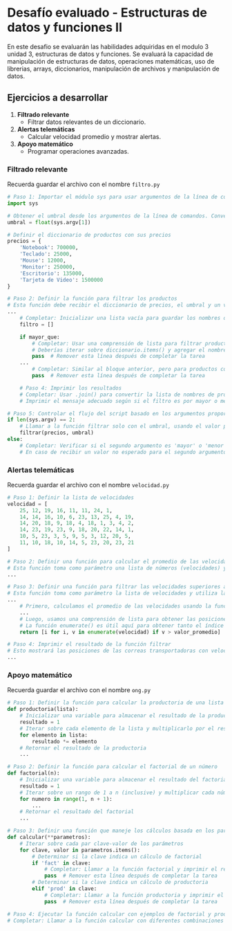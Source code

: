 # Desafío evaluado - Estructuras de datos y funciones II

En este desafio se evaluarán las habilidades adquiridas en el modulo 3 unidad 3, estructuras de datos y funciones. Se evaluará la capacidad de manipulación de estructuras de datos, operaciones matemáticas, uso de librerias, arrays, diccionarios, manipulación de archivos y manipulación de datos.

## Ejercicios a desarrollar

1. **Filtrado relevante**
   - Filtrar datos relevantes de un diccionario.
2. **Alertas telemáticas**
   - Calcular velocidad promedio y mostrar alertas.
3. **Apoyo matemático**
   - Programar operaciones avanzadas.

### Filtrado relevante

Recuerda guardar el archivo con el nombre `filtro.py`

```python
# Paso 1: Importar el módulo sys para usar argumentos de la línea de comandos
import sys

# Obtener el umbral desde los argumentos de la línea de comandos. Convertirlo a float para manejar números con decimales.
umbral = float(sys.argv[1])

# Definir el diccionario de productos con sus precios
precios = {
    'Notebook': 700000,
    'Teclado': 25000,
    'Mouse': 12000,
    'Monitor': 250000,
    'Escritorio': 135000,
    'Tarjeta de Video': 1500000
}

# Paso 2: Definir la función para filtrar los productos
# Esta función debe recibir el diccionario de precios, el umbral y un valor por defecto que indica si filtrar por mayor o menor
...
    # Completar: Inicializar una lista vacía para guardar los nombres de los productos filtrados
    filtro = []

    if mayor_que:
        # Completar: Usar una comprensión de lista para filtrar productos cuyo precio sea mayor que el umbral
        # Deberías iterar sobre diccionario.items() y agregar el nombre del producto a la lista si cumple la condición
        pass  # Remover esta línea después de completar la tarea
    ...
        # Completar: Similar al bloque anterior, pero para productos con precio menor que el umbral
        pass  # Remover esta línea después de completar la tarea

    # Paso 4: Imprimir los resultados
    # Completar: Usar .join() para convertir la lista de nombres de productos en una cadena de texto formateada
    # Imprimir el mensaje adecuado según si el filtro es por mayor o menor que el umbral

# Paso 5: Controlar el flujo del script basado en los argumentos proporcionados
if len(sys.argv) == 2:
    # Llamar a la función filtrar solo con el umbral, usando el valor por defecto para 'mayor_que'
    filtrar(precios, umbral)
else:
    # Completar: Verificar si el segundo argumento es 'mayor' o 'menor' y llamar a la función filtrar con el valor adecuado para 'mayor_que'
    # En caso de recibir un valor no esperado para el segundo argumento, imprimir un mensaje de error.

```

### Alertas telemáticas

Recuerda guardar el archivo con el nombre `velocidad.py`

```python
# Paso 1: Definir la lista de velocidades
velocidad = [
    25, 12, 19, 16, 11, 11, 24, 1,
    14, 14, 16, 10, 6, 23, 13, 25, 4, 19,
    14, 20, 18, 9, 18, 4, 18, 1, 3, 4, 2,
    14, 23, 19, 23, 9, 18, 20, 22, 14, 1,
    10, 5, 23, 3, 5, 9, 5, 3, 12, 20, 5,
    11, 10, 18, 10, 14, 5, 23, 20, 23, 21
]

# Paso 2: Definir una función para calcular el promedio de las velocidades
# Esta función toma como parámetro una lista de números (velocidades) y devuelve su promedio.
...

# Paso 3: Definir una función para filtrar las velocidades superiores al promedio
# Esta función toma como parámetro la lista de velocidades y utiliza la función promedio para obtener el valor medio.
...
    # Primero, calculamos el promedio de las velocidades usando la función promedio definida anteriormente.
    ...
    # Luego, usamos una comprensión de lista para obtener las posiciones de las velocidades superiores al promedio.
    # La función enumerate() es útil aquí para obtener tanto el índice (posición) como el valor de cada elemento en la lista.
    return [i for i, v in enumerate(velocidad) if v > valor_promedio]

# Paso 4: Imprimir el resultado de la función filtrar
# Esto mostrará las posiciones de las correas transportadoras con velocidades superiores al promedio.
...
```

### Apoyo matemático

Recuerda guardar el archivo con el nombre `ong.py`

```python
# Paso 1: Definir la función para calcular la productoria de una lista de números
def productoria(lista):
    # Inicializar una variable para almacenar el resultado de la productoria
    resultado = 1
    # Iterar sobre cada elemento de la lista y multiplicarlo por el resultado acumulado
    for elemento in lista:
        resultado *= elemento
    # Retornar el resultado de la productoria
    ...

# Paso 2: Definir la función para calcular el factorial de un número
def factorial(n):
    # Inicializar una variable para almacenar el resultado del factorial
    resultado = 1
    # Iterar sobre un rango de 1 a n (inclusive) y multiplicar cada número por el resultado acumulado
    for numero in range(1, n + 1):
        ...
    # Retornar el resultado del factorial
    ...

# Paso 3: Definir una función que maneje los cálculos basada en los parámetros recibidos
def calcular(**parametros):
    # Iterar sobre cada par clave-valor de los parámetros
    for clave, valor in parametros.items():
        # Determinar si la clave indica un cálculo de factorial
        if 'fact' in clave:
            # Completar: Llamar a la función factorial y imprimir el resultado con un mensaje adecuado
            pass  # Remover esta línea después de completar la tarea
        # Determinar si la clave indica un cálculo de productoria
        elif 'prod' in clave:
            # Completar: Llamar a la función productoria y imprimir el resultado con un mensaje adecuado
            pass  # Remover esta línea después de completar la tarea

# Paso 4: Ejecutar la función calcular con ejemplos de factorial y productoria
# Completar: Llamar a la función calcular con diferentes combinaciones de argumentos para probar su funcionamiento
```
